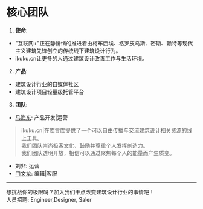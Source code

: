 # 核心团队

 

1. **使命**: 
  * "互联网+"正在静悄悄的推进着由柯布西埃、格罗皮乌斯、密斯、赖特等现代主义建筑先锋创立的传统线下建筑设计行为。
  * ikuku.cn让更多的人通过建筑设计改善工作与生活环境。    
2. **产品**: 
  * 建筑设计行业的自媒体社区
  * 建筑设计项目轻量级托管平台  
3. **团队**:  
  * [马海东](http://www.ikuku.cn/name/7673): 产品开发|运营
>ikuku.cn|在库言库提供了一个可以自由传播与交流建筑设计相关资源的线上工具。  
我们团队崇尚极客文化、鼓励并尊重个人发挥创造力。  
我们团队透明开放，相信可以通过聚焦每个人的能量而产生质变。

  * 刘非: 运营  
  * [门文龙](http://www.ikuku.cn/user/xiaomen): 编辑|客服  

----

想挑战你的极限吗？加入我们干点改变建筑设计行业的事情吧！   
人员招聘: Engineer,Designer, Saler 
